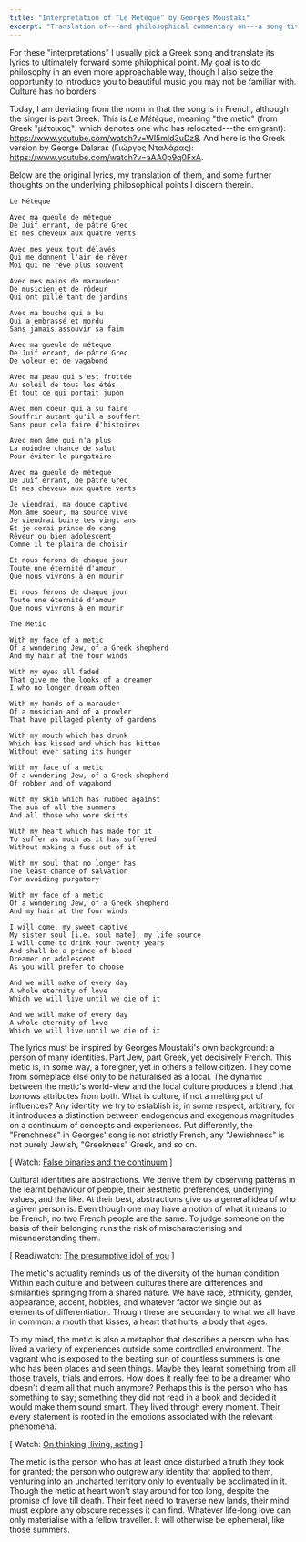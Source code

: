 ```yaml
---
title: "Interpretation of “Le Métèque” by Georges Moustaki"
excerpt: "Translation of---and philosophical commentary on---a song titled 'Le Métèque' (the metic)."
---
```


For these "interpretations" I usually pick a Greek song and translate
its lyrics to ultimately forward some philophical point.  My goal is to
do philosophy in an even more approachable way, though I also seize the
opportunity to introduce you to beautiful music you may not be familiar
with.  Culture has no borders.

Today, I am deviating from the norm in that the song is in French,
although the singer is part Greek.  This is _Le Métèque_, meaning "the
metic" (from Greek "μέτοικος": which denotes one who has relocated---the
emigrant): <https://www.youtube.com/watch?v=WI5mld3uDz8>.  And here is
the Greek version by George Dalaras (Γιώργος Νταλάρας):
<https://www.youtube.com/watch?v=aAA0p9q0FxA>.

Below are the original lyrics, my translation of them, and some further
thoughts on the underlying philosophical points I discern therein.

```
Le Métèque

Avec ma gueule de métèque
De Juif errant, de pâtre Grec
Et mes cheveux aux quatre vents

Avec mes yeux tout délavés
Qui me donnent l'air de rêver
Moi qui ne rêve plus souvent

Avec mes mains de maraudeur
De musicien et de rôdeur
Qui ont pillé tant de jardins

Avec ma bouche qui a bu
Qui a embrassé et mordu
Sans jamais assouvir sa faim

Avec ma gueule de métèque
De Juif errant, de pâtre Grec
De voleur et de vagabond

Avec ma peau qui s'est frottée
Au soleil de tous les étés
Et tout ce qui portait jupon

Avec mon coeur qui a su faire
Souffrir autant qu'il a souffert
Sans pour cela faire d'histoires

Avec mon âme qui n'a plus
La moindre chance de salut
Pour éviter le purgatoire

Avec ma gueule de métèque
De Juif errant, de pâtre Grec
Et mes cheveux aux quatre vents

Je viendrai, ma douce captive
Mon âme soeur, ma source vive
Je viendrai boire tes vingt ans
Et je serai prince de sang
Rêveur ou bien adolescent
Comme il te plaira de choisir

Et nous ferons de chaque jour
Toute une éternité d'amour
Que nous vivrons à en mourir

Et nous ferons de chaque jour
Toute une éternité d'amour
Que nous vivrons à en mourir
```

```
The Metic

With my face of a metic
Of a wondering Jew, of a Greek shepherd
And my hair at the four winds

With my eyes all faded
That give me the looks of a dreamer
I who no longer dream often

With my hands of a marauder
Of a musician and of a prowler
That have pillaged plenty of gardens

With my mouth which has drunk
Which has kissed and which has bitten
Without ever sating its hunger

With my face of a metic
Of a wondering Jew, of a Greek shepherd
Of robber and of vagabond

With my skin which has rubbed against
The sun of all the summers
And all those who wore skirts

With my heart which has made for it
To suffer as much as it has suffered
Without making a fuss out of it

With my soul that no longer has
The least chance of salvation
For avoiding purgatory

With my face of a metic
Of a wondering Jew, of a Greek shepherd
And my hair at the four winds

I will come, my sweet captive
My sister soul [i.e. soul mate], my life source
I will come to drink your twenty years
And shall be a prince of blood
Dreamer or adolescent
As you will prefer to choose

And we will make of every day
A whole eternity of love
Which we will live until we die of it

And we will make of every day
A whole eternity of love
Which we will live until we die of it
```

The lyrics must be inspired by Georges Moustaki's own background: a
person of many identities.  Part Jew, part Greek, yet decisively French.
This metic is, in some way, a foreigner, yet in others a fellow citizen.
They come from someplace else only to be naturalised as a local.  The
dynamic between the metic's world-view and the local culture produces a
blend that borrows attributes from both.  What is culture, if not a
melting pot of influences?  Any identity we try to establish is, in some
respect, arbitrary, for it introduces a distinction between endogenous
and exogenous magnitudes on a continuum of concepts and experiences.
Put differently, the "Frenchness" in Georges' song is not strictly
French, any "Jewishness" is not purely Jewish, "Greekness" Greek, and so
on.

[ Watch: [False binaries and the
continuum](https://protesilaos.com/books/2022-09-16-false-binaries-continuum/)
]

Cultural identities are abstractions.  We derive them by observing
patterns in the learnt behaviour of people, their aesthetic preferences,
underlying values, and the like.  At their best, abstractions give us a
general idea of who a given person is.  Even though one may have a
notion of what it means to be French, no two French people are the same.
To judge someone on the basis of their belonging runs the risk of
mischaracterising and misunderstanding them.

[ Read/watch: [The presumptive idol of
you](https://protesilaos.com/books/2022-08-30-presumptive-idol/) ]

The metic's actuality reminds us of the diversity of the human
condition.  Within each culture and between cultures there are
differences and similarities springing from a shared nature.  We have
race, ethnicity, gender, appearance, accent, hobbies, and whatever
factor we single out as elements of differentiation.  Though these are
secondary to what we all have in common: a mouth that kisses, a heart
that hurts, a body that ages.

To my mind, the metic is also a metaphor that describes a person who has
lived a variety of experiences outside some controlled environment.
The vagrant who is exposed to the beating sun of countless summers is
one who has been places and seen things.  Maybe they learnt something
from all those travels, trials and errors.  How does it really feel to
be a dreamer who doesn't dream all that much anymore?  Perhaps this is
the person who has something to say; something they did not read in a
book and decided it would make them sound smart.  They lived through
every moment.  Their every statement is rooted in the emotions
associated with the relevant phenomena.

[ Watch: [On thinking, living,
acting](https://protesilaos.com/books/2022-09-18-thinking-acting-living/) ]

The metic is the person who has at least once disturbed a truth they
took for granted; the person who outgrew any identity that applied to
them, venturing into an uncharted territory only to eventually be
acclimated in it.  Though the metic at heart won't stay around for too
long, despite the promise of love till death.  Their feet need to
traverse new lands, their mind must explore any obscure recesses it can
find.  Whatever life-long love can only materialise with a fellow
traveller.  It will otherwise be ephemeral, like those summers.
